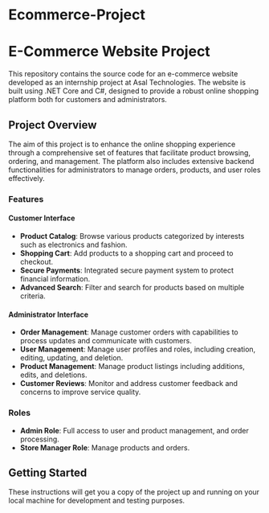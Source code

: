 # Ecommerce-Project

# E-Commerce Website Project

This repository contains the source code for an e-commerce website developed as an internship project at Asal Technologies. The website is built using .NET Core and C#, designed to provide a robust online shopping platform both for customers and administrators.

## Project Overview

The aim of this project is to enhance the online shopping experience through a comprehensive set of features that facilitate product browsing, ordering, and management. The platform also includes extensive backend functionalities for administrators to manage orders, products, and user roles effectively.

### Features

#### Customer Interface
- **Product Catalog**: Browse various products categorized by interests such as electronics and fashion.
- **Shopping Cart**: Add products to a shopping cart and proceed to checkout.
- **Secure Payments**: Integrated secure payment system to protect financial information.
- **Advanced Search**: Filter and search for products based on multiple criteria.

#### Administrator Interface
- **Order Management**: Manage customer orders with capabilities to process updates and communicate with customers.
- **User Management**: Manage user profiles and roles, including creation, editing, updating, and deletion.
- **Product Management**: Manage product listings including additions, edits, and deletions.
- **Customer Reviews**: Monitor and address customer feedback and concerns to improve service quality.

### Roles
- **Admin Role**: Full access to user and product management, and order processing.
- **Store Manager Role**: Manage products and orders.

## Getting Started
These instructions will get you a copy of the project up and running on your local machine for development and testing purposes.
